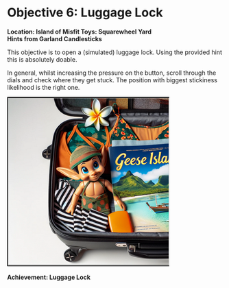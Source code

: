# Objective 6: Luggage Lock
**Location: Island of Misfit Toys: Squarewheel Yard**  
**Hints from Garland Candlesticks**

This objective is to open a (simulated) luggage lock.
Using the provided hint this is absolutely doable.

In general, whilst increasing the pressure on the button, scroll through the dials and check where they get stuck.
The position with biggest stickiness likelihood is the right one.

![Open Luggage](https://github.com/joergschwarzwaelder/hhc2023/blob/main/Objective-6/luggagelock.png)

**Achievement: Luggage Lock**
<!--stackedit_data:
eyJoaXN0b3J5IjpbMjEwMDM5ODE2NiwyMDA1MDY5NTUsLTIwMT
AxOTI2M119
-->